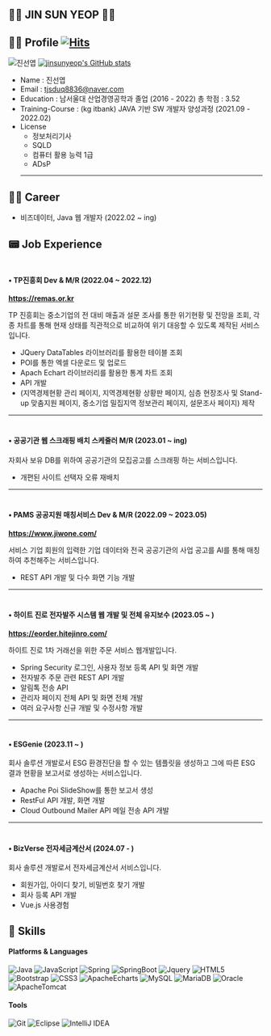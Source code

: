 ## 👨‍🎓 JIN SUN YEOP 👨‍🎓 

## 🙆‍♂️ Profile  [![Hits](https://hits.seeyoufarm.com/api/count/incr/badge.svg?url=https%3A%2F%2Fgithub.com%2Fjinsunyeop&count_bg=%23464944&title_bg=%2337A264&icon=github.svg&icon_color=%23E7E7E7&title=hits&edge_flat=false)](https://hits.seeyoufarm.com)

![진선엽](https://user-images.githubusercontent.com/85484391/214732416-07003528-4b03-4f9c-b671-aeff66e73db3.jpg) [![jinsunyeop's GitHub stats](https://github-readme-stats.vercel.app/api?username=jinsunyeop)](https://github.com/anuraghazra/github-readme-stats)


 - Name : 진선엽
 - Email : tjsduq8836@naver.com
 - Education : 남서울대 산업경영공학과 졸업 (2016 - 2022) 총 학점 : 3.52
 - Training-Course : (kg itbank) JAVA 기반 SW 개발자 양성과정 (2021.09 - 2022.02)
 - License
	 - 정보처리기사
	 - SQLD
	 - 컴퓨터 활용 능력 1급
	 - ADsP
	 ---
## 🏃‍♂️ Career
 - 비즈데이터, Java 웹 개발자 (2022.02 ~ ing) 

## 📟 Job Experience 
 #
 ####  •  TP진흥회 Dev & M/R (2022.04 ~ 2022.12)
 __<https://remas.or.kr>__
 
 TP 진흥회는 중소기업의 전 대비 매출과 설문 조사를 통한 위기현황 및 전망을 조회, 각종 차트를 통해 현재 상태를 직관적으로 비교하여 위기 대응할 수 있도록 제작된 서비스입니다.
 
 - JQuery DataTables 라이브러리를 활용한 테이블 조회
 - POI를 통한 엑셀 다운로드 및 업로드 
 - Apach Echart 라이브러리를 활용한 통계 차트 조회
 - API 개발
 - (지역경제현황 관리 페이지, 지역경제현황 상황판 페이지, 심층 현장조사 및 Stand-up 맞춤지원 페이지, 중소기업 밀집지역 정보관리 페이지, 설문조사 페이지) 제작
 ---
#
####  •  공공기관 웹 스크래핑 배치 스케줄러 M/R (2023.01 ~ ing)

 자회사 보유 DB를 위하여 공공기관의 모집공고를 스크래핑 하는 서비스입니다.
 
 - 개편된 사이트 선택자 오류 재배치
---
#
####  •  PAMS 공공지원 매칭서비스 Dev & M/R (2022.09 ~ 2023.05)
__<https://www.jiwone.com/>__

 서비스 기업 회원의 입력한 기업 데이터와 전국 공공기관의 사업 공고를 AI를 통해 매칭하여 추천해주는 서비스입니다.

 - REST API 개발 및 다수 화면 기능 개발

---
#
####  •  하이트 진로 전자발주 시스템 웹 개발 및 전체 유지보수 (2023.05 ~ )
__<https://eorder.hitejinro.com/>__

하이트 진로 1차 거래선을 위한 주문 서비스 웹개발입니다.

 - Spring Security 로그인, 사용자 정보 등록 API 및 화면 개발
 - 전자발주 주문 관련 REST API 개발
 - 알림톡 전송 API
 - 관리자 페이지 전체 API 및 화면 전체 개발
 - 여러 요구사항 신규 개발 및 수정사항 개발

---
#
####  •  ESGenie  (2023.11 ~ )

회사 솔루션 개발로서 ESG 환경진단을 할 수 있는 템플릿을 생성하고 그에 따른 ESG 결과 현황을 보고서로 생성하는 서비스입니다.

 - Apache Poi SlideShow를 통한 보고서 생성
 - RestFul API 개발, 화면 개발
 - Cloud Outbound Mailer API 메일 전송 API 개발

---
#
####  •  BizVerse 전자세금계산서  (2024.07 - )

회사 솔루션 개발로서 전자세금계산서 서비스입니다.

 - 회원가입, 아이디 찾기, 비밀번호 찾기 개발
 - 회사 등록 API 개발
 - Vue.js 사용경험


## 🤜 Skills
#### Platforms & Languages
![Java](https://img.shields.io/badge/Java-007396.svg?&style=for-the-badge&logo=Java&logoColor=white)   ![JavaScript](https://img.shields.io/badge/JavaScript-F7DF1E.svg?&style=for-the-badge&logo=Javascript&logoColor=white) ![Spring](https://img.shields.io/badge/Spring-6DB33F.svg?&style=for-the-badge&logo=spring&logoColor=white) ![SpringBoot](https://img.shields.io/badge/SpringBoot-6DB33F.svg?&style=for-the-badge&logo=SpringBoot&logoColor=white)
![Jquery](https://img.shields.io/badge/JQuery-0769AD.svg?&style=for-the-badge&logo=Jquery&logoColor=white) ![HTML5](https://img.shields.io/badge/HTML5-E34F26.svg?&style=for-the-badge&logo=HTML5&logoColor=white) ![Bootstrap](https://img.shields.io/badge/Bootstrap-7952B3.svg?&style=for-the-badge&logo=Bootstrap&logoColor=white) ![CSS3](https://img.shields.io/badge/CSS3-1572B6.svg?&style=for-the-badge&logo=CSS3&logoColor=white) ![ApacheEcharts](https://img.shields.io/badge/Apache%20Echarts-AA344D.svg?&style=for-the-badge&logo=ApacheEcharts&logoColor=white)
![MySQL](https://img.shields.io/badge/MySQL-4479A1.svg?&style=for-the-badge&logo=MySQL&logoColor=white) ![MariaDB](https://img.shields.io/badge/MariaDB-003545.svg?&style=for-the-badge&logo=MariaDB&logoColor=white) ![Oracle](https://img.shields.io/badge/Oracle-F80000.svg?&style=for-the-badge&logo=Oracle&logoColor=white)
 ![ApacheTomcat](https://img.shields.io/badge/Apache%20Tomcat-F8DC75.svg?&style=for-the-badge&logo=ApacheTomcat&logoColor=white)

#### Tools
![Git](https://img.shields.io/badge/Git-F05032.svg?&style=for-the-badge&logo=Git&logoColor=white) ![Eclipse](https://img.shields.io/badge/Eclipse%20IDE-2C2255.svg?&style=for-the-badge&logo=Eclipse%20IDE&logoColor=white)  ![IntelliJ IDEA](https://img.shields.io/badge/IntelliJ-000000.svg?&style=for-the-badge&logo=IntelliJIDEA&logoColor=white)




